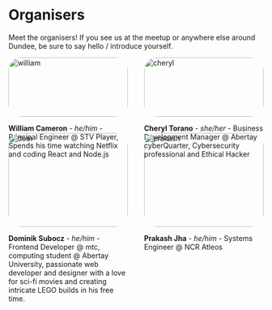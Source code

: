 
# Organisers

Meet the organisers! If you see us at the meetup or anywhere else around Dundee, be sure to say hello / introduce yourself.

<div class="organisers">
<div class="organiser">
  <img alt="william" src="/images/organisers/william.jpg" />
  <p>
    <span class="organiser-name">William Cameron</span> - <span class="pronouns">he/him</span> - Principal Engineer @ STV Player, Spends his time watching Netflix and coding React and Node.js
  </p>
</div>
<div class="organiser">
  <img alt="cheryl" src="/images/organisers/placeholder.jpg" />
  <p>
    <span class="organiser-name">Cheryl Torano</span> - <span class="pronouns">she/her</span> - Business Development Manager @ Abertay cyberQuarter, Cybersecurity professional and Ethical Hacker
  </p>
</div>

  <div class="organiser">
  <img alt="dom" src="/images/organisers/placeholder.jpg" />
  <p>
    <span class="organiser-name">Dominik Subocz</span> - <span class="pronouns">he/him</span> - Frontend Developer @ mtc, computing student @ Abertay University, passionate web developer and designer with a love for sci-fi movies and creating intricate LEGO builds in his free time.
  </p>
</div>

<div class="organiser">
  <img alt="prakash" src="/images/organisers/placeholder.jpg" />
  <p>
    <span class="organiser-name">Prakash Jha</span> - <span class="pronouns">he/him</span> - Systems Engineer @ NCR Atleos
  </p>
</div>
</div>

<style>
  .organisers {
    display: grid;
    grid-template-columns: 1fr 1fr;
    gap: 2rem;
  }

  .organiser img {
    border-radius: 25px;
    width: 100%;
  }

  .organiser-name {
    font-weight: bold;
  }

  .pronouns {
    font-style: italic;
  }

  @media (max-width: 600px) {
    .organisers {
      grid-template-columns: 1fr;
    }

    html .organiser {
      border-bottom: 2px solid black;
    }

    html.dark .organiser {
      border-bottom: 2px solid #DFDFD7;
    }
  }
</style>
